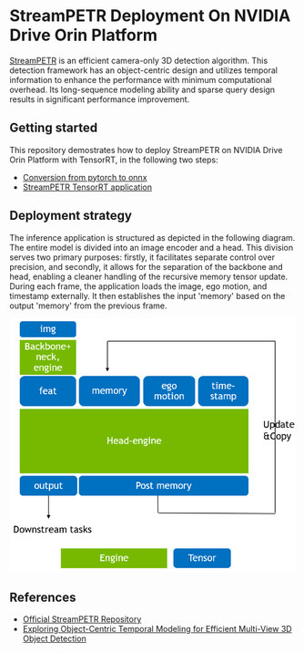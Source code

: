# StreamPETR Deployment On NVIDIA Drive Orin Platform
[StreamPETR](https://github.com/exiawsh/StreamPETR/) is an efficient camera-only 3D detection algorithm. This detection framework has an object-centric design and utilizes temporal information to enhance the performance with minimum computational overhead. Its long-sequence modeling ability and sparse query design results in significant performance improvement. 

## Getting started
This repository demostrates how to deploy StreamPETR on NVIDIA Drive Orin Platform with TensorRT, in the following two steps:
- [Conversion from pytorch to onnx](conversion/README.md)
- [StreamPETR TensorRT application](inference_app/README.md)

## Deployment strategy
The inference application is structured as depicted in the following diagram. The entire model is divided into an image encoder and a head. This division serves two primary purposes: firstly, it facilitates separate control over precision, and secondly, it allows for the separation of the backbone and head, enabling a cleaner handling of the recursive memory tensor update. During each frame, the application loads the image, ego motion, and timestamp externally. It then establishes the input 'memory' based on the output 'memory' from the previous frame.

<img src="assets/streampetr-framework.png" width="512">

## References
- [Official StreamPETR Repository](https://github.com/exiawsh/StreamPETR/)
- [Exploring Object-Centric Temporal Modeling for Efficient Multi-View 3D Object Detection](https://arxiv.org/abs/2303.11926)